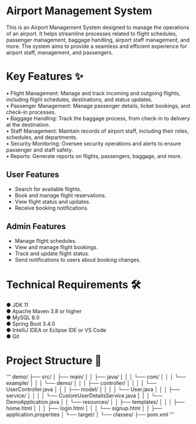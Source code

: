 # Airport Management System
This is an Airport Management System designed to manage the operations of an airport. It helps streamline processes related to flight schedules, passenger management, baggage handling, airport staff management, and more. The system aims to provide a seamless and efficient experience for airport staff, management, and passengers.

# Key Features ✨

• Flight Management: Manage and track incoming and outgoing flights, including flight schedules, destinations, and status updates. </br>
• Passenger Management: Manage passenger details, ticket bookings, and check-in processes.</br>
• Baggage Handling: Track the baggage process, from check-in to delivery at the destination.</br>
• Staff Management: Maintain records of airport staff, including their roles, schedules, and departments. </br>
• Security Monitoring: Oversee security operations and alerts to ensure passenger and staff safety.</br>
• Reports: Generate reports on flights, passengers, baggage, and more.</br>

## User Features

- Search for available flights.
- Book and manage flight reservations.
- View flight status and updates.
- Receive booking notifications.

## Admin Features

- Manage flight schedules.
- View and manage flight bookings.
- Track and update flight status.
- Send notifications to users about booking changes.

# Technical Requirements 🛠️
● JDK 11</br>
● Apache Maven 3.8 or higher</br>
● MySQL 8.0</br>
● Spring Boot 3.4.0</br>
● IntelliJ IDEA or Eclipse IDE or VS Code</br>
● Git</br>


# Project Structure 📂
'''
demo/
├── src/
│   ├── main/
│   │   ├── java/
│   │   │   └── com/
│   │   │       └── example/
│   │   │           └── demo/
│   │   │               ├── controller/
│   │   │               │   └── UserController.java
│   │   │               ├── model/
│   │   │               │   └── User.java
│   │   │               ├── service/
│   │   │               │   └── CustomUserDetailsService.java
│   │   │               └── DemoApplication.java
│   │   └── resources/
│   │       ├── templates/
│   │       │   ├── home.html
│   │       │   ├── login.html
│   │       │   └── signup.html
│   │       ├── application.properties
│   └── target/
│       └── classes/
├── pom.xml
'''
